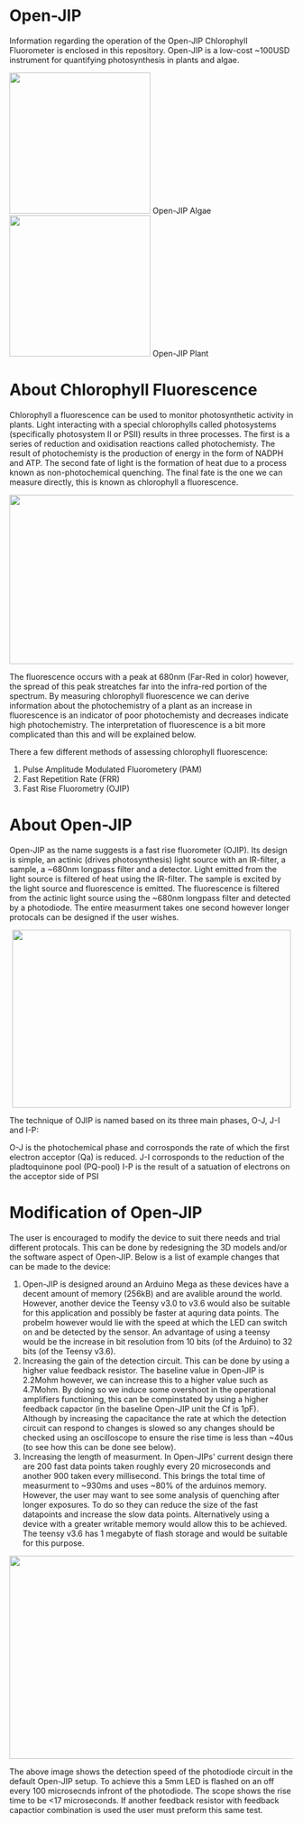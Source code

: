 # Open-JIP
Information regarding the operation of the Open-JIP Chlorophyll Fluorometer is enclosed in this repository. Open-JIP is a low-cost ~100USD instrument for quantifying photosynthesis in plants and algae.

<img src="https://github.com/Open-JIP/Open-JIP/blob/master/Open-JIP%20Pictures/Open-JIP%20Algae.png" height="250" width="250"> Open-JIP Algae
<img src="https://github.com/Open-JIP/Open-JIP/blob/master/Open-JIP%20Pictures/Open-JIP%20Plant.png" height="250" width="250"> Open-JIP Plant

# About Chlorophyll Fluorescence
Chlorophyll a fluorescence can be used to monitor photosynthetic activity in plants. Light interacting with a special chlorophylls called photosystems (specifically photosystem II or PSII) results in three processes. The first is a series of reduction and oxidisation reactions called photochemisty. The result of photochemisty is the production of energy in the form of NADPH and ATP. The second fate of light is the formation of heat due to a process known as non-photochemical quenching. The final fate is the one we can measure directly, this is known as chlorophyll a fluorescence. 

<p align="center">
  <img src="https://github.com/Open-JIP/Open-JIP/blob/master/Open-JIP%20Pictures/Fate_of_Light.png" height="300" width="540">
</p>

The fluorescence occurs with a peak at 680nm (Far-Red in color) however, the spread of this peak streatches far into the infra-red portion of the spectrum. By measuring chlorophyll fluorescence we can derive information about the photochemistry of a plant as an increase in fluorescence is an indicator of poor photochemisty and decreases indicate high photochemistry. The interpretation of fluorescence is a bit more complicated than this and will be explained below. 

There a few different methods of assessing chlorophyll fluorescence:
1. Pulse Amplitude Modulated Fluorometery (PAM)
2. Fast Repetition Rate (FRR) 
3. Fast Rise Fluorometry (OJIP)

# About Open-JIP
Open-JIP as the name suggests is a fast rise fluorometer (OJIP). Its design is simple, an actinic (drives photosynthesis) light source with an IR-filter, a sample, a ~680nm longpass filter and a detector. Light emitted from the light source is filtered of heat using the IR-filter. The sample is excited by the light source and fluorescence is emitted. The fluorescence is filtered from the actinic light source using the ~680nm longpass filter and detected by a photodiode. The entire measurment takes one second however longer protocals can be designed if the user wishes. 

<p align="center">
  <img src="https://github.com/Open-JIP/Open-JIP/blob/master/Open-JIP%20Pictures/OJIP.png" height="315" width="494">
</p>

The technique of OJIP is named based on its three main phases, O-J, J-I and I-P:

O-J   is the photochemical phase and corrosponds the rate of which the first electron acceptor (Qa) is reduced. 
J-I   corrosponds to the reduction of the pladtoquinone pool (PQ-pool) 
I-P   is the result of a satuation of electrons on the acceptor side of PSI

# Modification of Open-JIP
The user is encouraged to modify the device to suit there needs and trial different protocals. This can be done by redesigning the 3D models and/or the software aspect of Open-JIP. Below is a list of example changes that can be made to the device:
1. Open-JIP is designed around an Arduino Mega as these devices have a decent amount of memory (256kB) and are avalible around the world. However, another device the Teensy v3.0 to v3.6 would also be suitable for this application and possibly be faster at aquring data points. The probelm however would lie with the speed at which the LED can switch on and be detected by the sensor. An advantage of using a teensy would be the increase in bit resolution from 10 bits (of the Arduino) to 32 bits (of the Teensy v3.6). 
2. Increasing the gain of the detection circuit. This can be done by using a higher value feedback resistor. The baseline value in Open-JIP is 2.2Mohm however, we can increase this to a higher value such as 4.7Mohm. By doing so we induce some overshoot in the operational amplifiers functioning, this can be compinstated by using a higher feedback capactor (in the baseline Open-JIP unit the Cf is 1pF). Although by increasing the capacitance the rate at which the detection circuit can respond to changes is slowed so any changes should be checked using an oscilloscope to ensure the rise time is less than ~40us (to see how this can be done see below).
3. Increasing the length of measurment. In Open-JIPs' current design there are 200 fast data points taken roughly every 20 microseconds and another 900 taken every millisecond. This brings the total time of measurment to ~930ms and uses ~80% of the arduinos memory. However, the user may want to see some analysis of quenching after longer exposures. To do so they can reduce the size of the fast datapoints and increase the slow data points. Alternatively using a device with a greater writable memory would allow this to be achieved. The teensy v3.6 has 1 megabyte of flash storage and would be suitable for this purpose.

<p align="center">
  <img src="https://github.com/Open-JIP/Open-JIP/blob/master/Open-JIP%20Pictures/Detection_Rise-time.png" height="360" width="600">
</p>
The above image shows the detection speed of the photodiode circuit in the default Open-JIP setup. To achieve this a 5mm LED is flashed on an off every 100 microsecnds infront of the photodiode. The scope shows the rise time to be <17 microseconds. If another feedback resistor with feedback capactior combination is used the user must preform this same test. 
